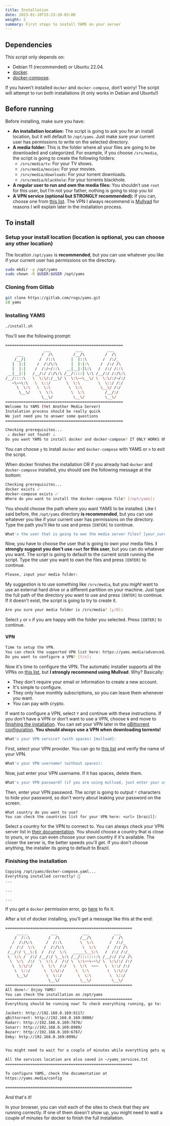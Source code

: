 ```yaml
---
title: Installation
date: 2023-01-10T15:23:20-03:00
weight: 2
summary: First steps to install YAMS on your server
---
```


## Dependencies

This script only depends on:

- Debian 11 (recommended) or Ubuntu 22.04.
- [docker](https://www.docker.com/).
- [docker-compose](https://docs.docker.com/compose/).

If you haven’t installed `docker` and `docker-compose`, don’t worry! The script will attempt to run both installations (it only works in Debian and Ubuntu!)

## Before running
Before installing, make sure you have:

- **An installation location:** The script is going to ask you for an install location, but it will default to `/opt/yams`. Just make sure your current user has permissions to write on the selected directory.
- **A media folder:** This is the folder where all your files are going to be downloaded and categorized. For example, if you choose `/srv/media`, the script is going to create the following folders:
  + `/srv/media/tv`: For your TV shows.
  + `/srv/media/movies`: For your movies.
  + `/srv/media/downloads`: For your torrent downloads.
  + `/srv/media/blackhole`: For your torrents blackhole.
- **A regular user to run and own the media files:** You shouldn’t use `root` for this user, but I’m not your father, nothing is going to stop you lol
- **A VPN service (optional but STRONGLY recommended):** If you can, choose one from [this list](/advanced/vpn#official-supported-vpns). The VPN I always recommend is [Mullvad](https://mullvad.net/en/) for reasons I will explain later in the installation process.

## To install

### Setup your install location (location is optional, you can choose any other location)

The location `/opt/yams` is **recommended**, but you can use whatever you like if your current user has permissions on the directory.

```bash
sudo mkdir -p /opt/yams
sudo chown -R $USER:$USER /opt/yams
```

### Cloning from Gitlab
```bash
git clone https://gitlab.com/rogs/yams.git
cd yams
```

### Installing YAMS
```bash
./install.sh
```

You'll see the following prompt:

```bash
====================================================
                 ___           ___           ___
     ___        /  /\         /__/\         /  /\
    /__/|      /  /::\       |  |::\       /  /:/_
   |  |:|     /  /:/\:\      |  |:|:\     /  /:/ /\
   |  |:|    /  /:/~/::\   __|__|:|\:\   /  /:/ /::\
 __|__|:|   /__/:/ /:/\:\ /__/::::| \:\ /__/:/ /:/\:\
/__/::::\   \  \:\/:/__\/ \  \:\~~\__\/ \  \:\/:/~/:/
   ~\~~\:\   \  \::/       \  \:\        \  \::/ /:/
     \  \:\   \  \:\        \  \:\        \__\/ /:/
      \__\/    \  \:\        \  \:\         /__/:/
                \__\/         \__\/         \__\/
====================================================
Welcome to YAMS (Yet Another Media Server)
Instalation process should be really quick
We just need you to answer some questions
====================================================

Checking prerequisites...
 ⚠️ docker not found! ⚠️
Do you want YAMS to install docker and docker-compose? IT ONLY WORKS ON DEBIAN AND UBUNTU! [y/N]: y
```
You can choose `y` to install `docker` and `docker-compose` with YAMS or `n` to exit the script.

When docker finishes the installation OR if you already had `docker` and `docker-compose` installed, you should see the following message at the bottom:

```bash
Checking prerequisites...
docker exists ✅
docker-compose exists ✅
Where do you want to install the docker-compose file? [/opt/yams]:
```

You should choose the path where you want YAMS to be installed. Like I said before, the `/opt/yams` directory **is recommended**, but you can use whatever you like if your current user has permissions on the directory. Type the path you'll like to use and press `[ENTER]` to continue.

```bash
What's the user that is going to own the media server files? [your_current_user]:
```

Now, you have to choose the user that is going to own your media files. **I strongly suggest you don't use `root` for this user**, but you can do whatever you want. The script is going to default to the current `$USER` running the script. Type the user you want to own the files and press `[ENTER]` to continue.

```bash
Please, input your media folder:
```

My suggestion is to use something like `/srv/media`, but you _might_ want to use an external hard drive or a different partition on your machine. Just type the full path of the directory you want to use and press `[ENTER]` to continue. If it doesn't exist, the script is going to try to create it.

```bash
Are you sure your media folder is /srv/media? [y/N]:
```

Select `y` or `n` if you are happy with the folder you selected. Press `[ENTER]` to continue.

#### VPN
```bash
Time to setup the VPN.
You can check the supported VPN list here: https://yams.media/advanced/vpn.
Do you want to configure a VPN? [Y/n]:
```

Now it's time to configure the VPN. The automatic installer supports all the VPNs on [this list](/advanced/vpn#official-supported-vpns), but **I strongly recommend using Mullvad**. Why? Basically:
- They don't require your email or information to create a new account.
- It's simple to configure.
- They only have monthly subscriptions, so you can leave them whenever you want.
- You can pay with crypto.

If want to configure a VPN, select `Y` and continue with these instructions. If you don't have a VPN or don't want to use a VPN, choose `N` and move to [finishing the installation](#finishing-the-installation). You can set your VPN later in the [qBittorrent configuration](/config/qbittorrent). **You should always use a VPN when downloading torrents!**

```bash
What's your VPN service? (with spaces) [mullvad]:
```

First, select your VPN provider. You can go to [this list](/advanced/vpn#official-supported-vpns) and verify the name of your VPN.

```bash
What's your VPN username? (without spaces):
```
Now, just enter your VPN username. If it has spaces, delete them.

```bash
What's your VPN password? (if you are using mullvad, just enter your username again):
```
Then, enter your VPN password. The script is going to output `*` characters to hide your password, so don't worry about leaking your password on the screen.

```
What country do you want to use?
You can check the countries list for your VPN here: <url> [brazil]:
```

Select a country for the VPN to connect to. You can always check your VPN server list in [their documentation](/advanced/vpn#official-supported-vpns). You should choose a country that is close to yours, or you can even choose your own country if it's available. The closer the server is, the better speeds you'll get. If you don't choose anything, the installer its going to default to Brazil.

### Finishing the installation

```bash
Copying /opt/yams/docker-compose.yaml...
Everything installed correctly! 🎉
...

...

...
```

If you get a `docker` permission error, go [here](/faqs/) to fix it.

After a lot of docker installing, you'll get a message like this at the end:

```bash
========================================================
     _____          ___           ___           ___
    /  /::\        /  /\         /__/\         /  /\
   /  /:/\:\      /  /::\        \  \:\       /  /:/_
  /  /:/  \:\    /  /:/\:\        \  \:\     /  /:/ /\
 /__/:/ \__\:|  /  /:/  \:\   _____\__\:\   /  /:/ /:/_
 \  \:\ /  /:/ /__/:/ \__\:\ /__/::::::::\ /__/:/ /:/ /\
  \  \:\  /:/  \  \:\ /  /:/ \  \:\~~\~~\/ \  \:\/:/ /:/
   \  \:\/:/    \  \:\  /:/   \  \:\  ~~~   \  \::/ /:/
    \  \::/      \  \:\/:/     \  \:\        \  \:\/:/
     \__\/        \  \::/       \  \:\        \  \::/
                   \__\/         \__\/         \__\/
========================================================
All done!✅ Enjoy YAMS!
You can check the installation on /opt/yams
========================================================
Everything should be running now! To check everything running, go to:

Jackett: http://192.168.0.169:9117/
qBittorrent: http://192.168.0.169:8080/
Radarr: http://192.168.0.169:7878/
Sonarr: http://192.168.0.169:8989/
Bazarr: http://192.168.0.169:6767/
Emby: http://192.168.0.169:8096/


You might need to wait for a couple of minutes while everything gets up and running

All the services location are also saved in ~/yams_services.txt
========================================================

To configure YAMS, check the documentation at
https://yams.media/config

========================================================
```

And that's it!

In your browser, you can visit each of the sites to check that they are running correctly. If one of them doesn't show up, you might need to wait a couple of minutes for docker to finish the full installation.

